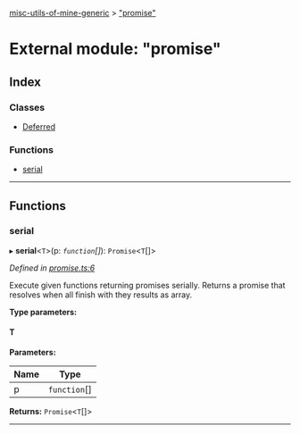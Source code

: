 [misc-utils-of-mine-generic](../README.md) > ["promise"](../modules/_promise_.md)

# External module: "promise"

## Index

### Classes

* [Deferred](../classes/_promise_.deferred.md)

### Functions

* [serial](_promise_.md#serial)

---

## Functions

<a id="serial"></a>

###  serial

▸ **serial**<`T`>(p: *`function`[]*): `Promise`<`T`[]>

*Defined in [promise.ts:6](https://github.com/cancerberoSgx/misc-utils-of-mine/blob/dca33e4/misc-utils-of-mine-generic/src/promise.ts#L6)*

Execute given functions returning promises serially. Returns a promise that resolves when all finish with they results as array.

**Type parameters:**

#### T 
**Parameters:**

| Name | Type |
| ------ | ------ |
| p | `function`[] |

**Returns:** `Promise`<`T`[]>

___


